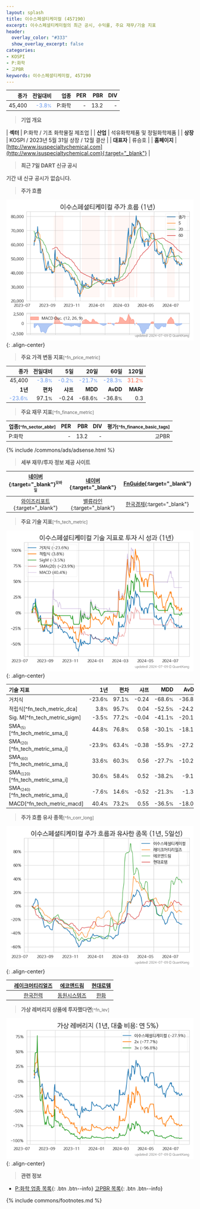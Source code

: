 ```yaml
---
layout: splash
title: 이수스페셜티케미컬 (457190)
excerpt: 이수스페셜티케미컬의 최근 공시, 수익률, 주요 재무/기술 지표
header:
  overlay_color: "#333"
  show_overlay_excerpt: false
categories:
- KOSPI
- P:화학
- 고PBR
keywords: 이수스페셜티케미컬, 457190
---
```


| **종가** | **전일대비** | **업종** | **PER** | **PBR** | **DIV** |
| -------: | -----------: | -------: | ------: | ------: | ------: |
| 45,400 | <span style="color: cornflowerblue">-3.8<small>%</small></span> | P:화학 | - | 13.2 | - |

<!-- more -->


> **기업 개요**<a id="company"></a>

| <span style="white-space:nowrap;">**섹터**</span> | P:화학 / 기초 화학물질 제조업 |
| <span style="white-space:nowrap;">**산업**</span> | 석유화학제품 및 정밀화학제품 |
| <span style="white-space:nowrap;">**상장**</span> | KOSPI / 2023년 5월 31일 상장 / 12월 결산 |
| <span style="white-space:nowrap;">**대표자**</span> | 류승호 |
| <span style="white-space:nowrap;">**홈페이지**</span> | [http://www.isuspecialtychemical.com](http://www.isuspecialtychemical.com){:target="_blank"} |


> **최근 7일 DART 신규 공시**<a id="dart"></a>

기간 내 신규 공시가 없습니다.


> **주가 흐름**<a id="price"></a>

![457190](/stock/images/457190.png){: .align-center}


> **주요 가격 변동 지표**<small>[^fn_price_metric]</small>

| **종가** | **전일대비** | **5일** | **20일** | **60일** | **120일** |
| -------: | -----------: | ------: | -------: | -------: | --------: |
| 45,400 | <span style="color: cornflowerblue">-3.8<small>%</small></span> | <span style="color: cornflowerblue">-0.2<small>%</small></span> | <span style="color: cornflowerblue">-21.7<small>%</small></span> | <span style="color: cornflowerblue">-28.3<small>%</small></span> | <span style="color: tomato">31.2<small>%</small></span> |
| **1년** | **편차** | **샤프** | **MDD** | **AvDD** | **MARr** |
| <span style="color: cornflowerblue">-23.6<small>%</small></span> | 97.1<small>%</small> | -0.24 | -68.6<small>%</small> | -36.8<small>%</small> | 0.3 |


> **주요 재무 지표**<small>[^fn_finance_metric]</small>

| **업종**<small>[^fn_sector_abbr]</small> | **PER** | **PBR** | **DIV** | **평가**<small>[^fn_finance_basic_tags]</small> |
| :--------------------------------------- | ------: | ------: | ------: | ----------------------------------------------: |
| P:화학 | - | 13.2 | - | 고PBR |



{% include /commons/ads/adsense.html %}

> **세부 재무/투자 정보 제공 사이트**

| [네이버](https://m.stock.naver.com/domestic/stock/457190/finance/summary){:target="_blank"}<sup><small>모바일</small></sup> | [네이버](https://finance.naver.com/item/coinfo.naver?code=457190){:target="_blank"} | [FnGuide](https://comp.fnguide.com/SVO2/ASP/SVD_Invest.asp?gicode=A457190&MenuYn=Y){:target="_blank"} |
| :---: | :---: | :---: |
| [와이즈리포트](https://comp.wisereport.co.kr/company/c1040001.aspx?cmp_cd=457190){:target="_blank"} | [밸류라인](https://www.valueline.co.kr/finance/summary/457190){:target="_blank"} | [한국경제](https://markets.hankyung.com/stock/457190/financial-summary){:target="_blank"} |


> **주요 기술 지표**<small>[^fn_tech_metric]</small>


![457190](/stock/images/457190_tech.png){: .align-center}

| **기술 지표** | **1년** | **편차** | **샤프** | **MDD** | **AvDD** |
| :------------ | ------: | -----------: | -------: | ------: | -------: |
| 거치식 | -23.6<small>%</small> | 97.1<small>%</small> | -0.24 | -68.6<small>%</small> | -36.8<small>%</small> |
| 적립식[^fn_tech_metric_dca] | 3.8<small>%</small> | 95.7<small>%</small> | 0.04 | -52.5<small>%</small> | -24.2<small>%</small> |
| Sig. M[^fn_tech_metric_sigm] | -3.5<small>%</small> | 77.2<small>%</small> | -0.04 | -41.1<small>%</small> | -20.1<small>%</small> |
| SMA<small><sub>(5)</sub></small>[^fn_tech_metric_sma_i] | 44.8<small>%</small> | 76.8<small>%</small> | 0.58 | -30.1<small>%</small> | -18.1<small>%</small> |
| SMA<small><sub>(20)</sub></small>[^fn_tech_metric_sma_i] | -23.9<small>%</small> | 63.4<small>%</small> | -0.38 | -55.9<small>%</small> | -27.2<small>%</small> |
| SMA<small><sub>(60)</sub></small>[^fn_tech_metric_sma_i] | 33.6<small>%</small> | 60.3<small>%</small> | 0.56 | -27.7<small>%</small> | -10.2<small>%</small> |
| SMA<small><sub>(120)</sub></small>[^fn_tech_metric_sma_i] | 30.6<small>%</small> | 58.4<small>%</small> | 0.52 | -38.2<small>%</small> | -9.1<small>%</small> |
| SMA<small><sub>(240)</sub></small>[^fn_tech_metric_sma_i] | -7.6<small>%</small> | 14.6<small>%</small> | -0.52 | -21.3<small>%</small> | -1.3<small>%</small> |
| MACD[^fn_tech_metric_macd] | 40.4<small>%</small> | 73.2<small>%</small> | 0.55 | -36.5<small>%</small> | -18.0<small>%</small> |


> **주가 흐름 유사 종목**<a id="corr"></a><small>[^fn_corr_long]</small>

![457190](/stock/images/457190_corr.png){: .align-center}

|       | [레이크머티리얼즈](/281740/) | [에코앤드림](/101360/) | [현대로템](/064350/) |
| :---: | :------------------------------------: | :------------------------------------: | :------------------------------------: |
|       | [한국전력](/015760/) | [동원시스템즈](/014820/) | [한화](/000880/) |


> **가상 레버리지 상품에 투자했다면**<a id="2x"></a><small>[^fn_lev]</small>

![457190](/stock/images/457190_2x.png){: .align-center}


> **관련 정보**

- [P:화학 업종 목록](/stats/sector/kospi_업종_화학_종목/){: .btn .btn--info} [고PBR 목록](/fn/fn_high_pbr/){: .btn .btn--info}

{% include commons/footnotes.md %}